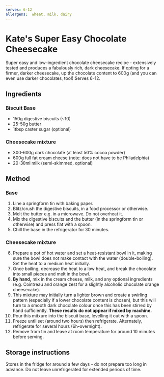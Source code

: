 ```yaml
---
serves: 6-12
allergens:  wheat, milk, dairy
---
```


# Kate's Super Easy Chocolate Cheesecake

Super easy and low-ingredient chocolate cheesecake recipe - extensively tested and produces a fabulously rich, dark cheesecake. If opting for a firmer, darker cheesecake, up the chocolate content to 600g (and you can even use darker chocolates, too!)
Serves 6-12. 

## Ingredients

### Biscuit Base
 - 150g digestive biscuits (~10)
 - 25-50g butter
 - 1tbsp caster sugar (optional)

### Cheesecake mixture
 - 300-600g dark chocolate (at least 50% cocoa powder)
 - 600g full fat cream cheese (note: does not have to be Philadelphia)
 - 20-30ml milk (semi-skimmed, optional)

## Method

### Base
1. Line a springform tin with baking paper. 
2. Blitz/crush the digestive biscuits, in a food processor or otherwise. 
3. Melt the butter e.g. in a microwave. Do not overheat it. 
4. Mix the digestive biscuits and the butter (in the springform tin or otherwise) and press flat with a spoon. 
5. Chill the base in the refrigerator for 30 minutes. 

### Cheesecake mixture
6. Prepare a pot of hot water and set a heat-resistant bowl in it, making sure the bowl does not make contact with the water (double-boiling). Set the heat to a medium heat initially. 
7. Once boiling, decrease the heat to a low heat, and break the chocolate into small pieces and melt in the bowl. 
8. **By hand,** mix in the cream cheese, milk, and any optional ingredients (e.g. Cointreau and orange zest for a slightly alcoholic chocolate orange cheesecake). 
9. This mixture may initially turn a lighter brown and create a swirling pattern (especially if a lower chocolate content is chosen), but this will turn to a smooth dark chocolate colour once this has been stirred by hand sufficiently. **These results do not appear if mixed by machine.**
10. Pour this mitxure into the biscuit base, levelling it out with a spoon. 
11. Freeze until set (around two hours) then refrigerate. Alternately, refrigerate for several hours (6h-overnight). 
12. Remove from tin and leave at room temperature for around 10 minutes before serving. 

## Storage instructions
Stores in the fridge for around a few days - do not prepare too long in advance. 
Do not leave unrefrigerated for extended periods of time. 

